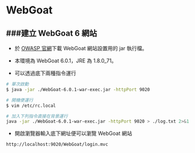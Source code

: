 # WebGoat



###建立 WebGoat 6 網站
---

* 於 [OWASP 官網](https://www.owasp.org/index.php/Main_Page)下載 WebGoat 網站設置用的 jar 執行檔。

* 本環境為 WebGoat 6.0.1，JRE 為 1.8.0_71。

* 可以透過底下兩種指令運行

```Bash
# 單次啟動
$ java -jar ./WebGoat-6.0.1-war-exec.jar -httpPort 9020
```

```Bash
# 開機便運行
$ vim /etc/rc.local

# 加入下列指令直接在背景運行
java -jar ./WebGoat-6.0.1-war-exec.jar -httpPort 9020 > ./log.txt 2>&1 & echo $!
```

* 開啟瀏覽器輸入底下網址便可以瀏覽 WebGoat 網站

```text
http://localhost:9020/WebGoat/login.mvc
```



